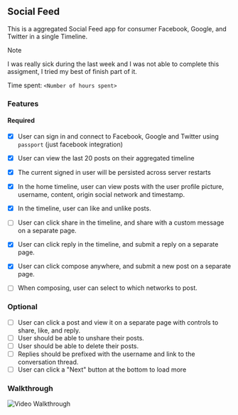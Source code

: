 ## Social Feed

This is a aggregated Social Feed app for consumer Facebook, Google, and Twitter in a single Timeline.

Note

I was really sick during the last week and I was not able to complete this assigment, I tried my best of finish part of it.

Time spent: `<Number of hours spent>`

### Features

#### Required

- [x] User can sign in and connect to Facebook, Google and Twitter using `passport` (just facebook integration)
- [x] User can view the last 20 posts on their aggregated timeline
- [x] The current signed in user will be persisted across server restarts
- [x] In the home timeline, user can view posts with the user profile picture, username, content, origin social network and timestamp.
- [x] In the timeline, user can like and unlike posts.
- [ ] User can click share in the timeline, and share with a custom message on a separate page.
- [x] User can click reply in the timeline, and submit a reply on a separate page.
- [x] User can click compose anywhere, and submit a new post on a separate page.
- [ ] When composing, user can select to which networks to post.


### Optional

- [ ] User can click a post and view it on a separate page with controls to share, like, and reply.
- [ ] User should be able to unshare their posts.
- [ ] User should be able to delete their posts.
- [ ] Replies should be prefixed with the username and link to the conversation thread.
- [ ] User can click a "Next" button at the bottom to load more 

### Walkthrough

![Video Walkthrough](...)



